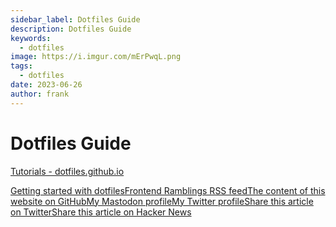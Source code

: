```yaml
---
sidebar_label: Dotfiles Guide
description: Dotfiles Guide
keywords:
  - dotfiles
image: https://i.imgur.com/mErPwqL.png
tags:
  - dotfiles
date: 2023-06-26
author: frank
---
```


# Dotfiles Guide

[Tutorials - dotfiles.github.io](http://dotfiles.github.io/tutorials/)

[Getting started with dotfilesFrontend Ramblings RSS feedThe content of this website on GitHubMy Mastodon profileMy Twitter profileShare this article on TwitterShare this article on Hacker News](https://www.webpro.nl/articles/getting-started-with-dotfiles)

